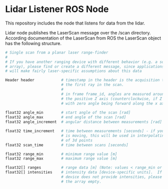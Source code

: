 # Lidar Listener ROS Node

This repository includes the node that listens for data from the lidar.

Lidar node publishes the LaserScan message over the /scan directory. According
documentation of the LaserScan from ROS the LaserScan object has the following structure.

``` python
# Single scan from a planar laser range-finder
#
# If you have another ranging device with different behavior (e.g. a sonar
# array), please find or create a different message, since applications
# will make fairly laser-specific assumptions about this data

Header header            # timestamp in the header is the acquisition time of 
                         # the first ray in the scan.
                         #
                         # in frame frame_id, angles are measured around 
                         # the positive Z axis (counterclockwise, if Z is up)
                         # with zero angle being forward along the x axis
                         
float32 angle_min        # start angle of the scan [rad]
float32 angle_max        # end angle of the scan [rad]
float32 angle_increment  # angular distance between measurements [rad]

float32 time_increment   # time between measurements [seconds] - if your scanner
                         # is moving, this will be used in interpolating position
                         # of 3d points
float32 scan_time        # time between scans [seconds]

float32 range_min        # minimum range value [m]
float32 range_max        # maximum range value [m]

float32[] ranges         # range data [m] (Note: values < range_min or > range_max should be discarded)
float32[] intensities    # intensity data [device-specific units].  If your
                         # device does not provide intensities, please leave
                         # the array empty.
```


